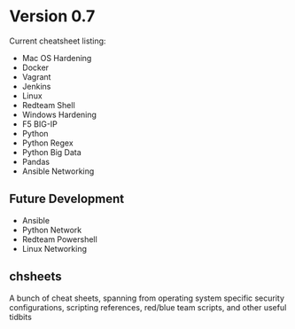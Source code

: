# Version 0.7
Current cheatsheet listing:

- Mac OS Hardening
- Docker
- Vagrant
- Jenkins
- Linux
- Redteam Shell
- Windows Hardening
- F5 BIG-IP
- Python
- Python Regex
- Python Big Data
- Pandas
- Ansible Networking

## Future Development

- Ansible
- Python Network
- Redteam Powershell
- Linux Networking

## chsheets
A bunch of cheat sheets, spanning from operating system specific security configurations, scripting references, red/blue team scripts, and other useful tidbits
